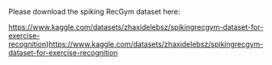 Please download the spiking RecGym dataset here:

https://www.kaggle.com/datasets/zhaxidelebsz/spikingrecgym-dataset-for-exercise-recognition)https://www.kaggle.com/datasets/zhaxidelebsz/spikingrecgym-dataset-for-exercise-recognition
